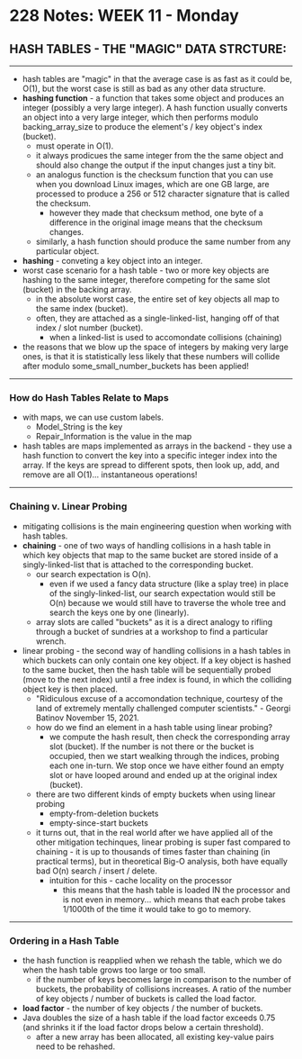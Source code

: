 # 228 Notes: **WEEK 11** - Monday

## **HASH TABLES - THE "MAGIC" DATA STRCTURE:**
***
* hash tables are "magic" in that the average case is as fast as it could be, O(1), but the worst case is still as bad as any other data structure.
* **hashing function** - a function that takes some object and produces an integer (possibly a very large integer). A hash function usually converts an object into a very large integer, which then performs modulo backing_array_size to produce the element's / key object's index (bucket).
    * must operate in O(1).
    * it always prodicues the same integer from the the same object and should also change the output if the input changes just a tiny bit.
    * an analogus function is the checksum function that you can use when you download Linux images, which are one GB large, are processed to produce a 256 or 512 character signature that is called the checksum.
        * however they made that checksum method, one byte of a difference in the original image means that the checksum changes.
    * similarly, a hash function should produce the same number from any particular object.
* **hashing** - conveting a key object into an integer.
* worst case scenario for a hash table - two or more key objects are hashing to the same integer, therefore competing for the same slot (bucket) in the backing array. 
    * in the absolute worst case, the entire set of key objects all map to the same index (bucket).
    * often, they are attached as a single-linked-list, hanging off of that index / slot number (bucket).
        * when a linked-list is used to accomondate collisions (chaining)
* the reasons that we blow up the space of integers by making very large ones, is that it is statistically less likely that these numbers will collide after modulo some_small_number_buckets has been applied!

***
### **How do Hash Tables Relate to Maps**
* with maps, we can use custom labels.
    * Model_String is the key
    * Repair_Information is the value in the map
* hash tables are maps implemented as arrays in the backend - they use a hash function to convert the key into a specific integer index into the array. If the keys are spread to different spots, then look up, add, and remove are all O(1)... instantaneous operations!

***
### **Chaining v. Linear Probing**
* mitigating collisions is the main engineering question when working with hash tables.
* **chaining** - one of two ways of handling collisions in a hash table in which key objects that map to the same bucket are stored inside of a singly-linked-list that is attached to the corresponding bucket.
    * our search expectation is O(n).
        * even if we used a fancy data structure (like a splay tree) in place of the singly-linked-list, our search expectation would still be O(n) because we would still have to traverse the whole tree and search the keys one by one (linearly).
    * array slots are called "buckets" as it is a direct analogy to rifling through a bucket of sundries at a workshop to find a particular wrench.
* linear probing - the second way of handling collisions in a hash tables in which buckets can only contain one key object. If a key object is hashed to the same bucket, then the hash table will be sequentially probed (move to the next index) until a free index is found, in which the colliding object key is then placed.
    * "Ridiculous excuse of a accomondation technique, courtesy of the land of extremely mentally challenged computer scientists." - Georgi Batinov November 15, 2021.
    * how do we find an element in a hash table using linear probing?
        * we compute the hash result, then check the corresponding array slot (bucket). If the number is not there or the bucket is occupied, then we start wealking through the indices, probing each one in-turn. We stop once we have either found an empty slot or have looped around and ended up at the original index (bucket).
    * there are two different kinds of empty buckets when using linear probing
        * empty-from-deletion buckets
        * empty-since-start buckets
    * it turns out, that in the real world after we have applied all of the other mitigation techinques, linear probing is super fast compared to chaining - it is up to thousands of times faster than chaining (in practical terms), but in theoretical Big-O analysis, both have equally bad O(n) search / insert / delete.
        * intuition for this - cache locality on the processor
            * this means that the hash table is loaded IN the processor and is not even in memory... which means that each probe takes 1/1000th of the time it would take to go to memory.

***
### **Ordering in a Hash Table**
* the hash function is reapplied when we rehash the table, which we do when the hash table grows too large or too small.
    * if the number of keys becomes large in comparison to the number of buckets, the probability of collisions increases. A ratio of the number of key objects / number of buckets is called the load factor. 
* **load factor** - the number of key objects / the number of buckets.
* Java doubles the size of a hash table if the load factor exceeds 0.75 (and shrinks it if the load factor drops below a certain threshold).
    * after a new array has been allocated, all existing key-value pairs need to be rehashed.
